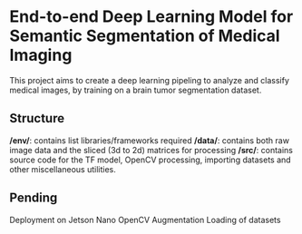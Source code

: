 # End-to-end Deep Learning Model for Semantic Segmentation of Medical Imaging
This project aims to create a deep learning pipeling to analyze and classify medical images, by training on a brain tumor segmentation dataset.

## Structure
**/env/**: contains list libraries/frameworks required
**/data/**: contains both raw image data and the sliced (3d to 2d) matrices for processing
**/src/**: contains source code for the TF model, OpenCV processing, importing datasets and other miscellaneous utilities.

## Pending
Deployment on Jetson Nano
OpenCV Augmentation
Loading of datasets
